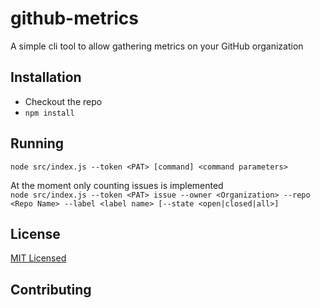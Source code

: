 # github-metrics
A simple cli tool to allow gathering metrics on your GitHub organization

## Installation  
* Checkout the repo
* `npm install`

## Running
`node src/index.js --token <PAT> [command] <command parameters>`  

At the moment only counting issues is implemented  
`node src/index.js --token <PAT> issue --owner <Organization> --repo <Repo Name> --label <label name> [--state <open|closed|all>]`


## License
[MIT Licensed](LICENSE)

## Contributing